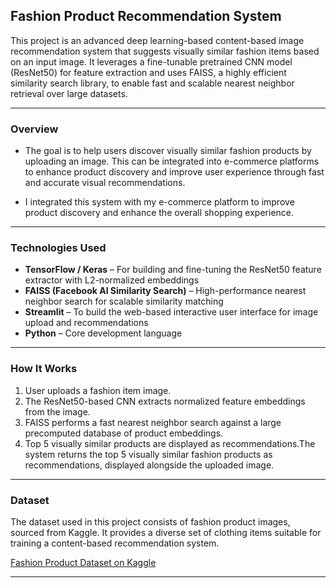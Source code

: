 ## Fashion Product Recommendation System

This project is an advanced deep learning-based content-based image recommendation system that suggests visually similar fashion items based on an input image. It leverages a fine-tunable pretrained CNN model (ResNet50) for feature extraction and uses FAISS, a highly efficient similarity search library, to enable fast and scalable nearest neighbor retrieval over large datasets.

----

### Overview

- The goal is to help users discover visually similar fashion products by uploading an image. This can be integrated into e-commerce platforms to enhance product discovery and improve user experience through fast and accurate visual recommendations.

- I integrated this system with my e-commerce platform to improve product discovery and enhance the overall shopping experience.

----

### Technologies Used

- **TensorFlow / Keras** – For building and fine-tuning the ResNet50 feature extractor with L2-normalized embeddings  
- **FAISS (Facebook AI Similarity Search)** – High-performance nearest neighbor search for scalable similarity matching 
- **Streamlit** – To build the web-based interactive user interface for image upload and recommendations  
- **Python** – Core development language  

----

### How It Works

1. User uploads a fashion item image.  
2. The ResNet50-based CNN extracts normalized feature embeddings from the image.
3. FAISS performs a fast nearest neighbor search against a large precomputed database of product embeddings.
4. Top 5 visually similar products are displayed as recommendations.The system returns the top 5 visually similar fashion products as recommendations, displayed alongside the uploaded image.

----

### Dataset

The dataset used in this project consists of fashion product images, sourced from Kaggle. It provides a diverse set of clothing items suitable for training a content-based recommendation system.

 [Fashion Product Dataset on Kaggle](https://www.kaggle.com/datasets/paramaggarwal/fashion-product-images-small)

----
